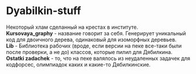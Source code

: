 # Dyabilkin-stuff
Некоторый хлам сделанный на крестах в институте.</br>
<b>Kursovaya_graphy</b> - название говорит за себя. Генерирует уникальный код для двоичного дерева, одинаковый для изоморфных деревьев.<br/>
<b>Lib</b> - Библиотека рабочих (вроде, если версии на пеке все-таки были после проверки, а не до) классов, которые пилил для Дябилкина.<br/>
<b>Ostatki zadachek</b> - то, что на пеке валялось из неудаленных задачек для кодфорсес, олимпиадок каких и какие-то Дябилкинские.<br/>
